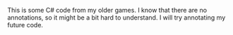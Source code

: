 This is some C# code from my older games.
I know that there are no annotations, so it might be a bit hard to understand. I will try annotating my future code.
